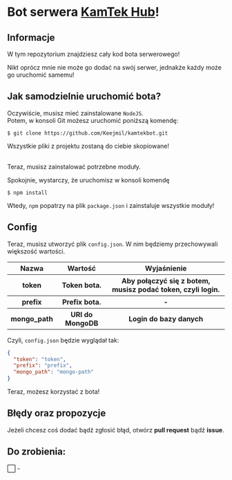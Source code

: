 # Bot serwera [KamTek Hub](https://discord.gg/phdRJCBGhT)!

## Informacje

W tym repozytorium znajdziesz cały kod bota serwerowego!

Nikt oprócz mnie nie może go dodać na swój serwer, jednakże każdy może go uruchomić samemu!

## Jak samodzielnie uruchomić bota?

Oczywiście, musisz mieć zainstalowane `NodeJS`.<br>
Potem, w konsoli Git możesz uruchomić poniższą komendę:

```git
$ git clone https://github.com/Keejmil/kamtekbot.git
```

Wszystkie pliki z projektu zostaną do ciebie skopiowane!<br><br>

Teraz, musisz zainstalować potrzebne moduły.

Spokojnie, wystarczy, że uruchomisz w konsoli komendę

```git
$ npm install
```

Wtedy, `npm` popatrzy na plik `package.json` i zainstaluje wszystkie moduły!

## Config

Teraz, musisz utworzyć plik `config.json`. W nim będziemy przechowywali większość wartości.

<table id="tabelka">
<tr>
<th>Nazwa</th><th>Wartość</th><th>Wyjaśnienie</th>
</tr>
<tr>
<th>token</th><th>Token bota.</th><th>Aby połączyć się z botem, musisz podać token, czyli login.</th>
</tr>
<tr>
<th>prefix</th><th>Prefix bota.</th><th>-</th>
</tr>
<tr>
<th>mongo_path</th><th>URI do MongoDB</th><th>Login do bazy danych</th>
</tr>
</table>

Czyli, `config.json` będzie wyglądał tak:

```json
{
  "token": "token",
  "prefix": "prefix",
  "mongo_path": "mongo-path"
}
```

Teraz, możesz korzystać z bota!<br>

## Błędy oraz propozycje

Jeżeli chcesz coś dodać bądź zgłosić błąd, otwórz <b>pull request</b> bądź <b>issue</b>.

## Do zrobienia:

<!-- <input type="checkbox"> -->
⬜️ - 